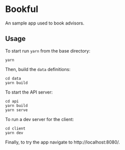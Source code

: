 # Bookful

An sample app used to book advisors.

## Usage

To start run `yarn` from the base directory:

```
yarn
```

Then, build the `data` definitions:

```
cd data
yarn build
```

To start the API server:

```
cd api
yarn build
yarn serve
```

To run a dev server for the client:

```
cd client
yarn dev
```

Finally, to try the app navigate to http://localhost:8080/.
